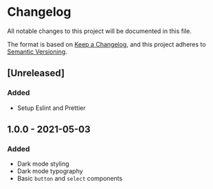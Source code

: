 # Changelog

All notable changes to this project will be documented in this file.

The format is based on [Keep a Changelog](https://keepachangelog.com/en/1.0.0/),
and this project adheres to [Semantic Versioning](https://semver.org/spec/v2.0.0.html).

## [Unreleased]

### Added

- Setup Eslint and Prettier

## 1.0.0 - 2021-05-03

### Added

- Dark mode styling
- Dark mode typography
- Basic `button` and `select` components
